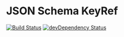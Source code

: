 # JSON Schema KeyRef

[![Build Status](https://travis-ci.org/ChristianMurphy/json-schema-keyref.svg?branch=master)](https://travis-ci.org/ChristianMurphy/json-schema-keyref)
[![devDependency Status](https://david-dm.org/ChristianMurphy/json-schema-keyref/dev-status.svg)](https://david-dm.org/ChristianMurphy/json-schema-keyref#info=devDependencies)
